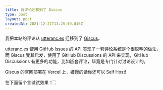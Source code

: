 ```yaml
---
title: 将评论迁移到了 Giscus
type: post
layout: post
createdAt: 2021-12-21T13:25:59.016Z
---
```


我把本站的评论从 [utteranc.es](https://utteranc.es) 迁移到了 [Giscus](https://giscus.app)。

utteranc.es 使用 GitHub Issues 的 API 实现了一套评论系统是个很聪明的做法，而 Giscus 受其启发，使用了 GitHub Discussions 的 API 来实现，GitHub Discussions 有更多的功能，比如嵌套评论，毕竟是专门针对讨论设计的。

Giscus 的官网部署在 Vercel 上，嫌慢的话你还可以 Self Host!

在下面留个言试试效果 👇🏻
